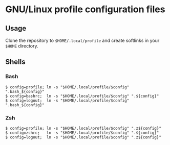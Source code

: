 # GNU/Linux profile configuration files  

## Usage

Clone the repository to `$HOME/.local/profile` and create softlinks in your `$HOME` directory.

## Shells

### Bash

```console
$ config=profile; ln -s "$HOME/.local/profile/$config" ".bash_${config}"
$ config=bashrc;  ln -s "$HOME/.local/profile/$config" ".${config}"
$ config=logout;  ln -s "$HOME/.local/profile/$config" ".bash_${config}"
```

### Zsh

```console
$ config=profile; ln -s "$HOME/.local/profile/$config" ".z${config}"
$ config=zshrc;   ln -s "$HOME/.local/profile/$config" ".${config}"
$ config=logout;  ln -s "$HOME/.local/profile/$config" ".z${config}"
```
